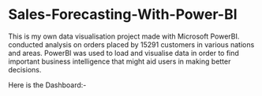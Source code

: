 # Sales-Forecasting-With-Power-BI

This is my own data visualisation project made with Microsoft PowerBI. conducted analysis on orders placed by 15291 customers in various nations and areas.
PowerBI was used to load and visualise data in order to find important business intelligence that might aid users in making better decisions.

Here is the Dashboard:-
